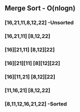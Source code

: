## Merge Sort - O(nlogn)
### [16,21,11,8,12,22] -Unsorted
### [16,21,11]  [8,12,22]
### [16][21,11]  [8,12][22]
### [16][21][11]  [8][12][22]
### [16][11,21]  [8,12][22]
### [11,16,21]  [8,12,22]
### [8,11,12,16,21,22] -Sorted